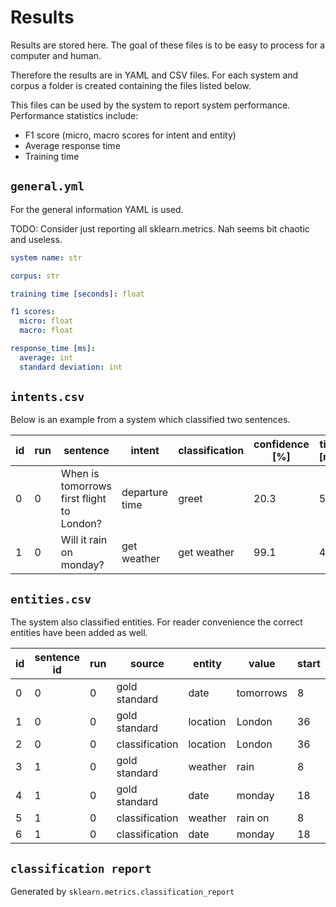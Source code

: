 # Results 

Results are stored here. The goal of these files is to be easy to process for a computer 
and human. 


Therefore the results are in YAML and CSV files. For each system and corpus a folder
is created containing the files listed below.

This files can be used by the system to report system performance. Performance statistics include:
- F1 score (micro, macro scores for intent and entity)
- Average response time
- Training time

## `general.yml`
For the general information YAML is used. 

TODO: Consider just reporting all sklearn.metrics. Nah seems bit chaotic and useless.

```yaml
system name: str

corpus: str

training time [seconds]: float

f1 scores:
  micro: float
  macro: float

response_time [ms]:
  average: int
  standard deviation: int
```

## `intents.csv`
Below is an example from a system which classified two sentences. 

| id | run | sentence | intent | classification | confidence [%] | time [ms] |
| --- | --- | --- | --- | --- | --- | --- |
| 0 | 0 | When is tomorrows first flight to London? | departure time | greet | 20.3 | 50 | 0 |
| 1 | 0 | Will it rain on monday? | get weather | get weather | 99.1 | 40 | 0 |

## `entities.csv`
The system also classified entities. For reader convenience the correct entities have been added as well.

| id | sentence id | run | source | entity | value | start | stop | confidence [%]
| --- | --- | --- | --- | --- | --- | --- | --- | --- |
| 0 | 0 | 0 | gold standard | date | tomorrows | 8 | 17 | 
| 1 | 0 | 0 | gold standard | location | London | 36 | 43 | 
| 2 | 0 | 0 | classification | location | London | 36 | 43 | 83.3
| 3 | 1 | 0 | gold standard | weather | rain | 8 | 13 | 
| 4 | 1 | 0 | gold standard | date | monday | 18 | 25 |
| 5 | 1 | 0 | classification | weather | rain on | 8 | 16 | 62.8
| 6 | 1 | 0 | classification | date | monday | 18 | 25 |

## `classification report`
Generated by `sklearn.metrics.classification_report`
